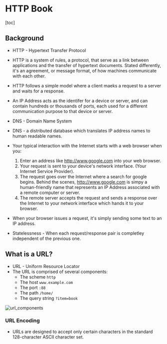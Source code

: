 # HTTP Book

[toc]

## Background

- HTTP - Hypertext Transfer Protocol

- HTTP is a system of rules, a protocol, that serve as a link between applications and the transfer of hypertext documents. Stated differently, it's an agreement, or message format, of how machines communicate with each other.

- HTTP follows a simple model where a client maeks a request to a server and waits for a response.

- An IP Address acts as the identifer for a device or server, and can contain hundreds or thousands of ports, each used for a different communication purpose to that device or server.
- DNS - Domain Name System
- DNS - a distributed database which translates IP address names to human readable names.
- Your typical interaction with the Internet starts with a web browser when you:
  1. Enter an address like http://www.google.com into your web browser.
  2. Your request is sent to your device's network interface. (Your Internet Service Provider).
  3. The request goes over the Internet where a search for google begins. Behind the scenes, http://www.google.com is simpy a human-friendly name that represents an IP Address associated with a remote computer or server.
  4. The remote server accepts the request and sends a response over the Internet to your network interface which hands it to your browser.
- When your browser issues a request, it's simply sending some text to an IP address.
- Statelessness - When each request/response pair is completley independent of the previous one.

## What is a URL?

- URL - Uniform Resource Locator
- The URL is comprised of several components:
  - The scheme `http`
  - The host `www.example.com` 
  - The port `:88`
  - The path `/home/`
  - The query string `?item=book`

![url_components](https://d186loudes4jlv.cloudfront.net/http/images/url_components.png)

### URL Encoding

- URLs are designed to accept only certain characters in the standard 128-character ASCII character set. 